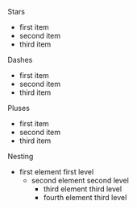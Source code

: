 Stars

* first item
* second item
* third item

Dashes

- first item
- second item
- third item

Pluses

+ first item
+ second item
+ third item

Nesting

* first element first level
  * second element second level
    * third element third level
    * fourth element third level
